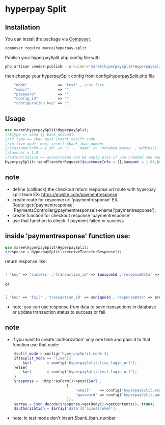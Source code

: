 # hyperpay Split
## Installation

You can install the package via [Composer](https://getcomposer.org).

```bash
composer require maree/hyperpay-split
```
Publish your hyperpaySplit.php config file with

```bash
php artisan vendor:publish --provider="maree\hyperpaySplit\HyperpaySplitServiceProvider" --tag="hyperpaySplit"
```
then change your hyperpaySplit config from config/hyperpaySplit.php file
```php
    "mode"              => "test" , //or live
    "email"             => "",
    "password"          => "",
    "config_id"         => "",
    "configuration_key" => "",
```
## Usage

```php
use maree\hyperpaySplit\HyperpaySplit;
//$type => iban || bank_account
//if type == iban must insert $swift_code
//in live mode  must insert $bank_iban_number
//$customerInfo = ['id' => '1' , 'name' => 'mohamed maree' ,'address1' => 'mehalla','address2'=>'cairo' ,'address3' => 'egypt' ]
//$amount = 1.0
//authorization => accessToken can be empty else if you created one and passed in that function
HyperpaySplit::sendTransferRequest($customerInfo = [],$amount = 1.00,$type = 'bank_account',$swift_code ='',$bank_iban_number = '',$authorization = '');  

```

## note 
- define (callback) the checkout return response url route with hyperpay split team EX: https://mysite.com/paymentresponse
- create route for response url 'paymentresponse' 
EX: Route::get('paymentresponse', 'PaymentsController@paymentresponse')->name('paymentresponse'); 
- create function for checkout response 'paymentresponse'
- use that function to check if payment failed or success

## inside 'paymentresponse' function use:
```php
use maree\hyperpaySplit\HyperpaySplit;
$response = HyperpaySplit::receiveTransferResponse();  

```
return response like: 
```php

[ 'key' => 'success' ,'transaction_id' => $uniqueId ,'responseData' => $result]

```
or 

```php

[ 'key' => 'fail' ,'transaction_id' => $uniqueId ,'responseData' => $result]

```

- note: you can use response from data to save transactions in database or update transaction status to success or fail. 

## note 
- if you want to create 'authorization' only one time and pass it to that function use that code:
```php
    $split_mode = config('hyperpaySplit.mode');
    if($split_mode == 'live'){
        $url       = config('hyperpaySplit.live_login_url');
    }else{
        $url       = config('hyperpaySplit.test_login_url');
    }
    $response =  Http::asForm()->post($url ,
                            [
                                'email'    => config('hyperpaySplit.email'),
                                'password' => config('hyperpaySplit.password')
                            ]);
    $array = json_decode($response->getBody()->getContents(), true);
    $authorization = $array['data']['accessToken']; 

```

- note: in test mode don't insert $bank_iban_number 








